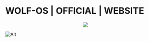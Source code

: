 # WOLF-OS | OFFICIAL | WEBSITE

<p align="center">
  <img src="https://raw.githubusercontent.com/zenitsu-xd/zenitsu-xd.github.io/master/assets/img/Programming.svg" target="_blank"></img>
</p>

![Alt](https://repobeats.axiom.co/api/embed/683efc8bbe4fb905151d938e35cc6115eeb37585.svg "Repobeats analytics image")

